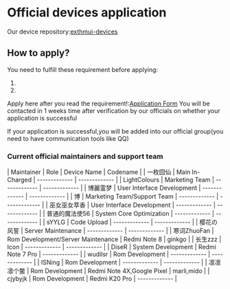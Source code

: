 # Official devices application
Our device repository:[exthmui-devices
](https://github.com/exthmui-devices)

## How to apply?
You need to fulfill these requirement before applying:  

  1.
  2.


Apply here after you read the requirement!:[Application Form]()
You will be contacted in 1 weeks time after verification by our officials on whether your application is successful

If your application is successful,you will be added into our official group(you need to have communication tools like QQ)

### Current official maintainers and support team
| Maintainer | Role | Device Name | Codename |
| 一枚囧仙 | Main In-Charged | ------------- | ------------- |
| LightColours | Marketing Team | ------------- | ------------- |
| 博麗霊梦 | User Interface Development  | ------------- | ------------- |
| 博 | Marketing Team/Support  Team  | ------------- | ------------- |
| 巫女巫女萃香 | User Interface Development  | ------------- | ------------- |
| 普通的魔法使56 | System Core Optimization  | ------------- | ------------- |
| sYYLG | Code Upload  | ------------- | ------------- |
| 樱花の风誓 | Server Maintenance  | ------------- | ------------- |
| 寒词ZhuoFan | Rom Development/Server Maintenance  | Redmi Note 8 | ginkgo |
| 长生zzz  | Icon   | ------------- | ------------- |
| DiseR | System Development  | Redmi Note 7 Pro | ------------- |
| wudilsr | Rom Development  | ------------- | ------------- |
| ISNing  | Rom Development   | ------------- | ------------- |
| 凛凛凛个鳖 | Rom Development  | Redmi Note 4X,Google Pixel | marli,mido |
| cjybyjk  | Rom Development   | Redmi K20 Pro | ------------- |


